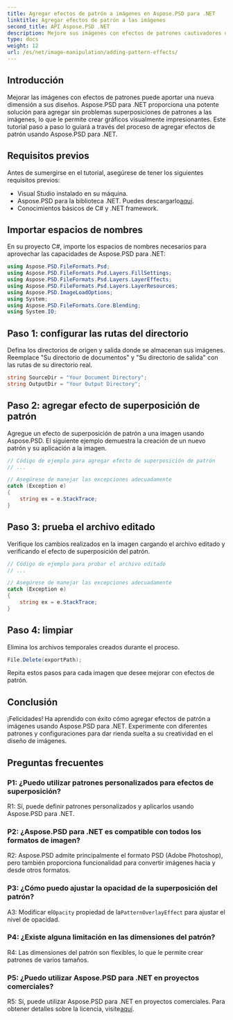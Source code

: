 ```yaml
---
title: Agregar efectos de patrón a imágenes en Aspose.PSD para .NET
linktitle: Agregar efectos de patrón a las imágenes
second_title: API Aspose.PSD .NET
description: Mejore sus imágenes con efectos de patrones cautivadores utilizando Aspose.PSD para .NET. Siga nuestra guía paso a paso para agregar patrones personalizados sin problemas.
type: docs
weight: 12
url: /es/net/image-manipulation/adding-pattern-effects/
---
```

## Introducción

Mejorar las imágenes con efectos de patrones puede aportar una nueva dimensión a sus diseños. Aspose.PSD para .NET proporciona una potente solución para agregar sin problemas superposiciones de patrones a las imágenes, lo que le permite crear gráficos visualmente impresionantes. Este tutorial paso a paso lo guiará a través del proceso de agregar efectos de patrón usando Aspose.PSD para .NET.

## Requisitos previos

Antes de sumergirse en el tutorial, asegúrese de tener los siguientes requisitos previos:

- Visual Studio instalado en su máquina.
-  Aspose.PSD para la biblioteca .NET. Puedes descargarlo[aquí](https://releases.aspose.com/psd/net/).
- Conocimientos básicos de C# y .NET framework.

## Importar espacios de nombres

En su proyecto C#, importe los espacios de nombres necesarios para aprovechar las capacidades de Aspose.PSD para .NET:

```csharp
using Aspose.PSD.FileFormats.Psd;
using Aspose.PSD.FileFormats.Psd.Layers.FillSettings;
using Aspose.PSD.FileFormats.Psd.Layers.LayerEffects;
using Aspose.PSD.FileFormats.Psd.Layers.LayerResources;
using Aspose.PSD.ImageLoadOptions;
using System;
using Aspose.PSD.FileFormats.Core.Blending;
using System.IO;
```

## Paso 1: configurar las rutas del directorio

Defina los directorios de origen y salida donde se almacenan sus imágenes. Reemplace "Su directorio de documentos" y "Su directorio de salida" con las rutas de su directorio real.

```csharp
string SourceDir = "Your Document Directory";
string OutputDir = "Your Output Directory";
```

## Paso 2: agregar efecto de superposición de patrón

Agregue un efecto de superposición de patrón a una imagen usando Aspose.PSD. El siguiente ejemplo demuestra la creación de un nuevo patrón y su aplicación a la imagen.

```csharp
// Código de ejemplo para agregar efecto de superposición de patrón
// ...

// Asegúrese de manejar las excepciones adecuadamente
catch (Exception e)
{
    string ex = e.StackTrace;
}
```

## Paso 3: prueba el archivo editado

Verifique los cambios realizados en la imagen cargando el archivo editado y verificando el efecto de superposición del patrón.

```csharp
// Código de ejemplo para probar el archivo editado
// ...

// Asegúrese de manejar las excepciones adecuadamente
catch (Exception e)
{
    string ex = e.StackTrace;
}
```

## Paso 4: limpiar

Elimina los archivos temporales creados durante el proceso.

```csharp
File.Delete(exportPath);
```

Repita estos pasos para cada imagen que desee mejorar con efectos de patrón.

## Conclusión

¡Felicidades! Ha aprendido con éxito cómo agregar efectos de patrón a imágenes usando Aspose.PSD para .NET. Experimente con diferentes patrones y configuraciones para dar rienda suelta a su creatividad en el diseño de imágenes.

## Preguntas frecuentes

### P1: ¿Puedo utilizar patrones personalizados para efectos de superposición?

R1: Sí, puede definir patrones personalizados y aplicarlos usando Aspose.PSD para .NET.

### P2: ¿Aspose.PSD para .NET es compatible con todos los formatos de imagen?

R2: Aspose.PSD admite principalmente el formato PSD (Adobe Photoshop), pero también proporciona funcionalidad para convertir imágenes hacia y desde otros formatos.

### P3: ¿Cómo puedo ajustar la opacidad de la superposición del patrón?

 A3: Modificar el`Opacity` propiedad de la`PatternOverlayEffect` para ajustar el nivel de opacidad.

### P4: ¿Existe alguna limitación en las dimensiones del patrón?

R4: Las dimensiones del patrón son flexibles, lo que le permite crear patrones de varios tamaños.

### P5: ¿Puedo utilizar Aspose.PSD para .NET en proyectos comerciales?

R5: Sí, puede utilizar Aspose.PSD para .NET en proyectos comerciales. Para obtener detalles sobre la licencia, visite[aquí](https://purchase.aspose.com/buy).